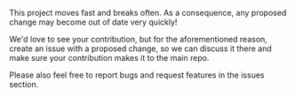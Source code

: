 This project moves fast and breaks often. As a consequence, any proposed change may become out of date very quickly!

We'd love to see your contribution, but for the aforementioned reason, create an issue with a proposed change, so we can discuss it there and make sure your contribution makes it to the main repo.

Please also feel free to report bugs and request features in the issues section.
